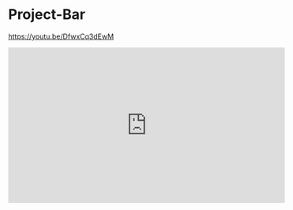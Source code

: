 # Project-Bar
https://youtu.be/DfwxCq3dEwM
<iframe width="560" height="315" src="https://youtu.be/DfwxCq3dEwM" frameborder="0" allowfullscreen></iframe>
